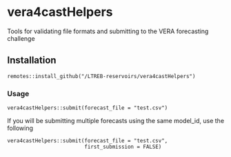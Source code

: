 # vera4castHelpers

Tools for validating file formats and submitting to the VERA forecasting challenge

## Installation

```
remotes::install_github("/LTREB-reservoirs/vera4castHelpers")
```

### Usage

```
vera4castHelpers::submit(forecast_file = "test.csv")
```

If you will be submitting multiple forecasts using the same model_id, use the following

```
vera4castHelpers::submit(forecast_file = "test.csv",
                         first_submission = FALSE)
```

